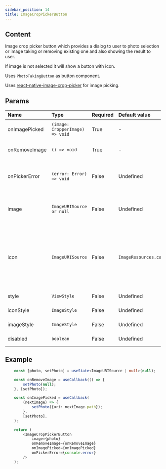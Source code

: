 ```yaml
---
sidebar_position: 14
title: ImageCropPickerButton
---
```

## Content

Image crop picker button which provides a dialog to user to photo selection or image taking or removing existing one and also showing the result to user.

If image is not selected it will show a button with icon.

Uses `PhotoTakingButton` as button component.

Uses [react-native-image-crop-picker](https://github.com/ivpusic/react-native-image-crop-picker) for image picking. 

## Params

| Name            | Type           | Required       | Default value  | Description
|:----------------|:---------------|:---------------|:---------------|:---------------------------    
| onImagePicked   | `(image: CropperImage) => void`         | True           | -              | On image picked callback
| onRemoveImage   | `() => void`         | True          | -             | On remove image callback
| onPickerError        | `(error: Error) => void`         | False          | Undefined       | Callback with error when something went wrong
| image        | `ImageURISource or null`         | False          | Undefined       | Selected image which will be shown and used
| icon        | `ImageURISource`         | False          | `ImageResources.camera`       | Icon which will be shown when image is not present and over the selected image
| style        | `ViewStyle`         | False          | Undefined       | Style of button
| iconStyle        | `ImageStyle`         | False          | Undefined       | Style of icon
| imageStyle        | `ImageStyle`         | False          | Undefined       | Style of image
| disabled        | `boolean`         | False          | Undefined       | Is button disabled


## Example

```typescript jsx
    const [photo, setPhoto] = useState<ImageURISource | null>(null);

    const onRemoveImage = useCallback(() => {
        setPhoto(null);
    }, [setPhoto]);

    const onImagePicked = useCallback(
        (nextImage) => {
            setPhoto({uri: nextImage.path});
        },
        [setPhoto],
    );

    return (
        <ImageCropPickerButton 
            image={photo} 
            onRemoveImage={onRemoveImage} 
            onImagePicked={onImagePicked} 
            onPickerError={console.error} 
        />
    );
```
